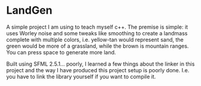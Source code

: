 # LandGen
A simple project I am using to teach myself c++. The premise is simple: it uses Worley noise and some tweaks like smoothing to create a landmass complete with multiple colors, i.e. yellow-tan would represent sand, the green would be more of a grassland, while the brown is mountain ranges.
You can press space to generate more land.

Built using SFML 2.5.1... poorly, I learned a few things about the linker in this project and the way I have produced this project setup is poorly done. I.e. you have to link the library yourself if you want to compile it.
